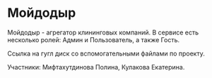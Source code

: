 # Мойдодыр
Мойдодыр - агрегатор клининговых компаний.
В сервисе есть несколько ролей: Админ и Пользователь, а также Гость.

Ссылка на гугл диск со вспомогательными файлами по проекту.


Участники:
Мифтахутдинова Полина, Кулакова Екатерина. 

